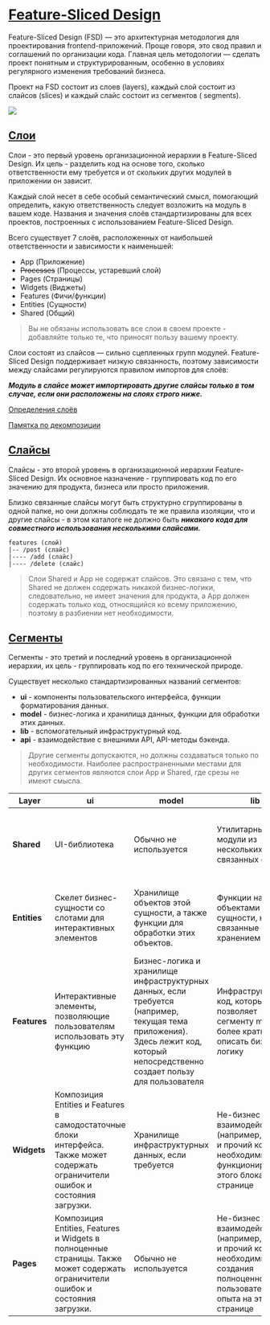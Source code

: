 # [Feature-Sliced Design](https://feature-sliced.design/ru/)

Feature-Sliced Design (FSD) — это архитектурная методология для проектирования frontend-приложений. Проще говоря, это
свод правил и соглашений по организации кода. Главная цель методологии — сделать проект понятным и структурированным,
особенно в условиях регулярного изменения требований бизнеса.

Проект на FSD состоит из слоев (layers), каждый слой состоит из слайсов (slices) и каждый слайс состоит из сегментов (
segments).

![](https://feature-sliced.design/ru/assets/images/visual_schema-e826067f573946613dcdc76e3f585082.jpg)

## [Слои](https://feature-sliced.design/ru/docs/reference/layers)

Слои - это первый уровень организационной иерархии в Feature-Sliced Design. Их цель - разделить код на основе того,
сколько ответственности ему требуется и от скольких других модулей в приложении он зависит.

Каждый слой несет в себе особый семантический смысл, помогающий определить, какую ответственность следует возложить на
модуль в вашем коде. Названия и значения слоёв стандартизированы для всех проектов, построенных с использованием
Feature-Sliced Design.

Всего существует 7 слоёв, расположенных от наибольшей ответственности и зависимости к наименьшей:

- App (Приложение)
- ~~Processes~~ (Процессы, устаревший слой)
- Pages (Страницы)
- Widgets (Виджеты)
- Features (Фичи/функции)
- Entities (Сущности)
- Shared (Общий)

> Вы не обязаны использовать все слои в своем проекте - добавляйте только те, что приносят пользу вашему проекту.

Слои состоят из слайсов — сильно сцепленных групп модулей. Feature-Sliced Design поддерживает низкую связанность,
поэтому зависимости между слайсами регулируются правилом импортов для слоёв:

**_Модуль в слайсе может импортировать другие слайсы только в том случае, если они расположены на слоях строго ниже._**

[Определения слоёв](https://feature-sliced.design/ru/docs/reference/layers#%D0%BE%D0%BF%D1%80%D0%B5%D0%B4%D0%B5%D0%BB%D0%B5%D0%BD%D0%B8%D1%8F-%D1%81%D0%BB%D0%BE%D1%91%D0%B2)

[Памятка по декомпозиции](https://feature-sliced.design/ru/docs/get-started/cheatsheet)

## [Слайсы](https://feature-sliced.design/ru/docs/reference/slices-segments#%D1%81%D0%BB%D0%B0%D0%B9%D1%81%D1%8B)

Слайсы - это второй уровень в организационной иерархии Feature-Sliced Design. Их основное назначение - группировать код
по его значению для продукта, бизнеса или просто приложения.

Близко связанные слайсы могут быть структурно сгруппированы в одной папке, но они должны соблюдать те же правила
изоляции, что и другие слайсы - в этом каталоге не должно быть
_**никакого кода для совместного использования несколькими
слайсами.**_

```
features (слой)
|-- /post (слайс)
|---- /add (слайс)
|---- /delete (слайс)
```

> Слои Shared и App не содержат слайсов. Это связано с тем, что Shared не должен содержать никакой бизнес-логики,
> следовательно, не имеет значения для продукта, а App должен содержать только код, относящийся ко всему приложению,
> поэтому в разбиении нет необходимости.

## [Сегменты](https://feature-sliced.design/ru/docs/reference/slices-segments#%D1%81%D0%B5%D0%B3%D0%BC%D0%B5%D0%BD%D1%82%D1%8B)

Сегменты - это третий и последний уровень в организационной иерархии, их цель - группировать код по его технической
природе.

Существует несколько стандартизированных названий сегментов:

- **ui** - компоненты пользовательского интерфейса, функции форматирования данных.
- **model** - бизнес-логика и хранилища данных, функции для обработки этих данных.
- **lib** - вспомогательный инфраструктурный код.
- **api** - взаимодействие с внешними API, API-методы бэкенда.

> Другие сегменты допускаются, но должны создаваться только по необходимости.
> Наиболее распространенными местами для других сегментов являются слои
> App и Shared, где срезы не имеют смысла.

| Layer        | ui                                                                                                                                 | model                                                                                                                                                                           | lib                                                                                                                                     | api                                                                                                            |
|--------------|------------------------------------------------------------------------------------------------------------------------------------|---------------------------------------------------------------------------------------------------------------------------------------------------------------------------------|-----------------------------------------------------------------------------------------------------------------------------------------|----------------------------------------------------------------------------------------------------------------|
| **Shared**   | UI-библиотека                                                                                                                      | Обычно не используется                                                                                                                                                          | Утилитарные модули из нескольких связанных файлов.                                                                                      | Примитивный API-клиент с дополнительными функциями, такими как аутентификация или кэширование.                 |
| **Entities** | Скелет бизнес-сущности со слотами для интерактивных элементов                                                                      | Хранилище объектов этой сущности, а также функции для обработки этих объектов.                                                                                                  | Функции над объектами этой сущности, не связанные с хранением данных                                                                    | API-методы, использующие API-клиент из Shared для упрощения коммуникации с бэкендом                            |
| **Features** | Интерактивные элементы, позволяющие пользователям использовать эту функцию                                                         | Бизнес-логика и хранилище инфраструктурных данных, если требуется (например, текущая тема приложения). Здесь лежит код, который непосредственно создает пользу для пользователя | Инфраструктурный код, который позволяет сегменту model более кратко описать бизнес-логику                                               | API-методы, представляющие эту функцию на бэкенде.Может объединять API-методы из Entities.                     |
| **Widgets**  | Композиция Entities и Features в самодостаточные блоки интерфейса. Также может содержать ограничители ошибок и состояния загрузки. | Хранилище инфраструктурных данных, если требуется                                                                                                                               | Не-бизнес-взаимодействия (например, жесты) и прочий код, необходимый для функционирования этого блока на странице                       | Обычно не используется, но может содержать загрузчики данных в контексте вложенного роутинга (например, Remix) |
| **Pages**    | Композиция Entities, Features и Widgets в полноценные страницы. Также может содержать ограничители ошибок и состояния загрузки.    | Обычно не используется                                                                                                                                                          | Не-бизнес-взаимодействия (например, жесты) и прочий код, необходимый для создания полноценного пользовательского опыта на этой странице | Загрузчики данных для фреймворков, ориентированных на SSR (рендеринг на сервере)                               |

